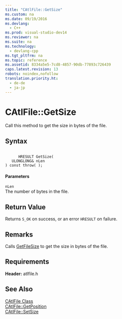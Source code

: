 ```yaml
---
title: "CAtlFile::GetSize"
ms.custom: na
ms.date: 09/19/2016
ms.devlang: 
  - C++
ms.prod: visual-studio-dev14
ms.reviewer: na
ms.suite: na
ms.technology: 
  - devlang-cpp
ms.tgt_pltfrm: na
ms.topic: reference
ms.assetid: 8334a5e5-7cd8-4857-90db-77893c726439
caps.latest.revision: 13
robots: noindex,nofollow
translation.priority.ht: 
  - de-de
  - ja-jp
---
```

# CAtlFile::GetSize
Call this method to get the size in bytes of the file.  
  
## Syntax  
  
```  
  
      HRESULT GetSize(  
   ULONGLONG& nLen   
) const throw( );  
```  
  
#### Parameters  
 `nLen`  
 The number of bytes in the file.  
  
## Return Value  
 Returns `S_OK` on success, or an error `HRESULT` on failure.  
  
## Remarks  
 Calls [GetFileSize](http://msdn.microsoft.com/library/windows/desktop/aa364955) to get the size in bytes of the file.  
  
## Requirements  
 **Header:** atlfile.h  
  
## See Also  
 [CAtlFile Class](../vs140/CAtlFile-Class.md)   
 [CAtlFile::GetPosition](../vs140/CAtlFile--GetPosition.md)   
 [CAtlFile::SetSize](../vs140/CAtlFile--SetSize.md)